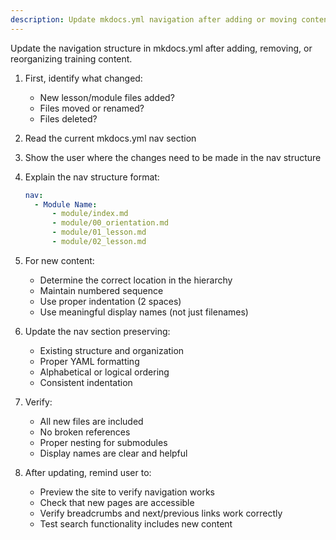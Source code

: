 ```yaml
---
description: Update mkdocs.yml navigation after adding or moving content
---
```


Update the navigation structure in mkdocs.yml after adding, removing, or reorganizing training content.

1. First, identify what changed:

   - New lesson/module files added?
   - Files moved or renamed?
   - Files deleted?

2. Read the current mkdocs.yml nav section

3. Show the user where the changes need to be made in the nav structure

4. Explain the nav structure format:

   ```yaml
   nav:
     - Module Name:
         - module/index.md
         - module/00_orientation.md
         - module/01_lesson.md
         - module/02_lesson.md
   ```

5. For new content:

   - Determine the correct location in the hierarchy
   - Maintain numbered sequence
   - Use proper indentation (2 spaces)
   - Use meaningful display names (not just filenames)

6. Update the nav section preserving:

   - Existing structure and organization
   - Proper YAML formatting
   - Alphabetical or logical ordering
   - Consistent indentation

7. Verify:

   - All new files are included
   - No broken references
   - Proper nesting for submodules
   - Display names are clear and helpful

8. After updating, remind user to:
   - Preview the site to verify navigation works
   - Check that new pages are accessible
   - Verify breadcrumbs and next/previous links work correctly
   - Test search functionality includes new content
